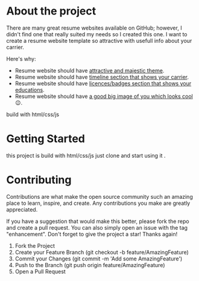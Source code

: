 # About the project

There are many great resume websites available on GitHub; however, I didn't find one that really suited my needs so I created this one. I want to create a resume website template so attractive with usefull info about your carrier.





Here's why:

- Resume website should have <ins>attractive and majestic theme</ins>.
- Resume website should have <ins>timeline section that shows your carrier</ins>.
- Resume website should have <ins>licences/badges section that shows your educations</ins>.
- Resume website should have <ins> a good big image of you which looks cool</ins> 😉.


build with html/css/js







# Getting Started

this project is build with html/css/js just clone and start using it .






# Contributing

Contributions are what make the open source community such an amazing place to learn, inspire, and create. Any contributions you make are greatly appreciated.

If you have a suggestion that would make this better, please fork the repo and create a pull request. You can also simply open an issue with the tag "enhancement". Don't forget to give the project a star! Thanks again!

1. Fork the Project
2. Create your Feature Branch (git checkout -b feature/AmazingFeature)
3. Commit your Changes (git commit -m 'Add some AmazingFeature')
4. Push to the Branch (git push origin feature/AmazingFeature)
5. Open a Pull Request


